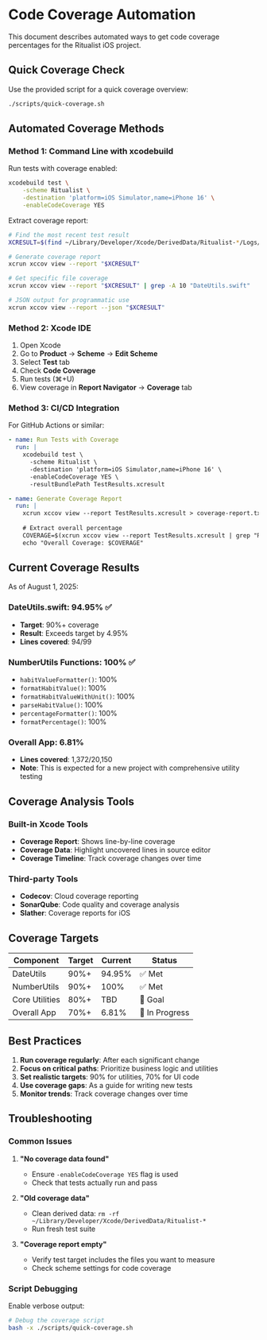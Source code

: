 # Code Coverage Automation

This document describes automated ways to get code coverage percentages for the Ritualist iOS project.

## Quick Coverage Check

Use the provided script for a quick coverage overview:

```bash
./scripts/quick-coverage.sh
```

## Automated Coverage Methods

### Method 1: Command Line with xcodebuild

Run tests with coverage enabled:

```bash
xcodebuild test \
    -scheme Ritualist \
    -destination 'platform=iOS Simulator,name=iPhone 16' \
    -enableCodeCoverage YES
```

Extract coverage report:

```bash
# Find the most recent test result
XCRESULT=$(find ~/Library/Developer/Xcode/DerivedData/Ritualist-*/Logs/Test -name "*.xcresult" | sort -r | head -1)

# Generate coverage report
xcrun xccov view --report "$XCRESULT"

# Get specific file coverage
xcrun xccov view --report "$XCRESULT" | grep -A 10 "DateUtils.swift"

# JSON output for programmatic use
xcrun xccov view --report --json "$XCRESULT"
```

### Method 2: Xcode IDE

1. Open Xcode
2. Go to **Product** → **Scheme** → **Edit Scheme**
3. Select **Test** tab
4. Check **Code Coverage**
5. Run tests (⌘+U)
6. View coverage in **Report Navigator** → **Coverage** tab

### Method 3: CI/CD Integration

For GitHub Actions or similar:

```yaml
- name: Run Tests with Coverage
  run: |
    xcodebuild test \
      -scheme Ritualist \
      -destination 'platform=iOS Simulator,name=iPhone 16' \
      -enableCodeCoverage YES \
      -resultBundlePath TestResults.xcresult

- name: Generate Coverage Report
  run: |
    xcrun xccov view --report TestResults.xcresult > coverage-report.txt
    
    # Extract overall percentage
    COVERAGE=$(xcrun xccov view --report TestResults.xcresult | grep "Ritualist.app" | awk '{print $2}')
    echo "Overall Coverage: $COVERAGE"
```

## Current Coverage Results

As of August 1, 2025:

### DateUtils.swift: **94.95%** ✅
- **Target**: 90%+ coverage
- **Result**: Exceeds target by 4.95%
- **Lines covered**: 94/99

### NumberUtils Functions: **100%** ✅
- `habitValueFormatter()`: 100%
- `formatHabitValue()`: 100%  
- `formatHabitValueWithUnit()`: 100%
- `parseHabitValue()`: 100%
- `percentageFormatter()`: 100%
- `formatPercentage()`: 100%

### Overall App: **6.81%**
- **Lines covered**: 1,372/20,150
- **Note**: This is expected for a new project with comprehensive utility testing

## Coverage Analysis Tools

### Built-in Xcode Tools
- **Coverage Report**: Shows line-by-line coverage
- **Coverage Data**: Highlight uncovered lines in source editor
- **Coverage Timeline**: Track coverage changes over time

### Third-party Tools
- **Codecov**: Cloud coverage reporting
- **SonarQube**: Code quality and coverage analysis
- **Slather**: Coverage reports for iOS

## Coverage Targets

| Component | Target | Current | Status |
|-----------|--------|---------|--------|
| DateUtils | 90%+ | 94.95% | ✅ Met |
| NumberUtils | 90%+ | 100% | ✅ Met |
| Core Utilities | 80%+ | TBD | 🎯 Goal |
| Overall App | 70%+ | 6.81% | 🚧 In Progress |

## Best Practices

1. **Run coverage regularly**: After each significant change
2. **Focus on critical paths**: Prioritize business logic and utilities
3. **Set realistic targets**: 90% for utilities, 70% for UI code
4. **Use coverage gaps**: As a guide for writing new tests
5. **Monitor trends**: Track coverage changes over time

## Troubleshooting

### Common Issues

1. **"No coverage data found"**
   - Ensure `-enableCodeCoverage YES` flag is used
   - Check that tests actually run and pass

2. **"Old coverage data"**
   - Clean derived data: `rm -rf ~/Library/Developer/Xcode/DerivedData/Ritualist-*`
   - Run fresh test suite

3. **"Coverage report empty"**
   - Verify test target includes the files you want to measure
   - Check scheme settings for code coverage

### Script Debugging

Enable verbose output:
```bash
# Debug the coverage script
bash -x ./scripts/quick-coverage.sh
```